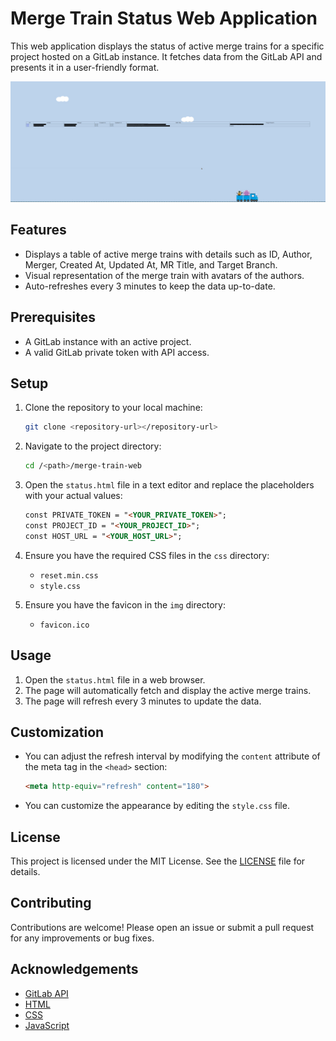 # Merge Train Status Web Application

This web application displays the status of active merge trains for a specific project hosted on a GitLab instance. It fetches data from the GitLab API and presents it in a user-friendly format.

![Example Merge Train UI](img/mergemonui_example2.jpg)

## Features

- Displays a table of active merge trains with details such as ID, Author, Merger, Created At, Updated At, MR Title, and Target Branch.
- Visual representation of the merge train with avatars of the authors.
- Auto-refreshes every 3 minutes to keep the data up-to-date.

## Prerequisites

- A GitLab instance with an active project.
- A valid GitLab private token with API access.

## Setup

1. Clone the repository to your local machine:
    ```sh
    git clone <repository-url></repository-url>
    ```

2. Navigate to the project directory:
    ```sh
    cd /<path>/merge-train-web
    ```

3. Open the `status.html` file in a text editor and replace the placeholders with your actual values:
    ```html
    const PRIVATE_TOKEN = "<YOUR_PRIVATE_TOKEN>";
    const PROJECT_ID = "<YOUR_PROJECT_ID>";
    const HOST_URL = "<YOUR_HOST_URL>";
    ```

4. Ensure you have the required CSS files in the `css` directory:
    - `reset.min.css`
    - `style.css`

5. Ensure you have the favicon in the `img` directory:
    - `favicon.ico`

## Usage

1. Open the `status.html` file in a web browser.
2. The page will automatically fetch and display the active merge trains.
3. The page will refresh every 3 minutes to update the data.

## Customization

- You can adjust the refresh interval by modifying the `content` attribute of the meta tag in the `<head>` section:
    ```html
    <meta http-equiv="refresh" content="180">
    ```

- You can customize the appearance by editing the `style.css` file.

## License

This project is licensed under the MIT License. See the [LICENSE](LICENSE) file for details.

## Contributing

Contributions are welcome! Please open an issue or submit a pull request for any improvements or bug fixes.

## Acknowledgements

- [GitLab API](https://docs.gitlab.com/ee/api/)
- [HTML](https://developer.mozilla.org/en-US/docs/Web/HTML)
- [CSS](https://developer.mozilla.org/en-US/docs/Web/CSS)
- [JavaScript](https://developer.mozilla.org/en-US/docs/Web/JavaScript)